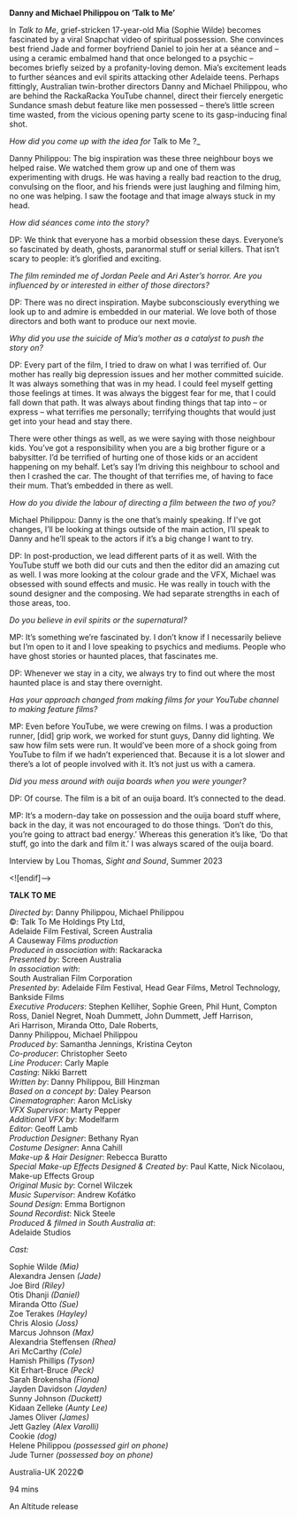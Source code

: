 
**Danny and Michael Philippou on ‘Talk to Me’**

In _Talk to Me_, grief-stricken 17-year-old Mia (Sophie Wilde) becomes fascinated by a viral Snapchat video of spiritual possession. She convinces best friend Jade and former boyfriend Daniel to join her at a séance and – using a ceramic embalmed hand that once belonged to a psychic – becomes briefly seized by a profanity-loving demon. Mia’s excitement leads to further séances and evil spirits attacking other Adelaide teens. Perhaps fittingly, Australian twin-brother directors Danny and Michael Philippou, who are behind the RackaRacka YouTube channel, direct their fiercely energetic Sundance smash debut feature like men possessed – there’s little screen time wasted, from the vicious opening party scene to its gasp-inducing final shot.

_How did you come up with the idea for_ Talk to Me ?_

Danny Philippou: The big inspiration was these three neighbour boys we helped raise. We watched them grow up and one of them was experimenting with drugs. He was having a really bad reaction to the drug, convulsing on the floor, and his friends were just laughing and filming him, no one was helping. I saw the footage and that image always stuck in my head.

_How did séances come into the story?_

DP: We think that everyone has a morbid obsession these days. Everyone’s so fascinated by death, ghosts, paranormal stuff or serial killers. That isn’t scary to people: it’s glorified and exciting.

_The film reminded me of Jordan Peele and Ari Aster’s horror. Are you influenced by or interested in either of those directors?_

DP: There was no direct inspiration. Maybe subconsciously everything we look up to and admire is embedded in our material. We love both of those directors and both want to produce our next movie.

_Why did you use the suicide of Mia’s mother as a catalyst to push the  
story on?_

DP: Every part of the film, I tried to draw on what I was terrified of. Our mother has really big depression issues and her mother committed suicide. It was always something that was in my head. I could feel myself getting those feelings at times. It was always the biggest fear for me, that I could fall down that path. It was always about finding things that tap into – or express – what terrifies me personally; terrifying thoughts that would just get into your head and stay there.

There were other things as well, as we were saying with those neighbour kids. You’ve got a responsibility when you are a big brother figure or a babysitter. I’d be terrified of hurting one of those kids or an accident happening on my behalf. Let’s say I’m driving this neighbour to school and then I crashed the car. The thought of that terrifies me, of having to face their mum. That’s embedded in there as well.

_How do you divide the labour of directing a film between the two of you?_

Michael Philippou: Danny is the one that’s mainly speaking. If I’ve got changes, I’ll be looking at things outside of the main action, I’ll speak to Danny and he’ll speak to the actors if it’s a big change I want to try.

DP: In post-production, we lead different parts of it as well. With the YouTube stuff we both did our cuts and then the editor did an amazing cut as well. I was more looking at the colour grade and the VFX, Michael was obsessed with sound effects and music. He was really in touch with the sound designer and the composing. We had separate strengths in each of those areas, too.

_Do you believe in evil spirits or the supernatural?_

MP: It’s something we’re fascinated by. I don’t know if I necessarily believe but I’m open to it and I love speaking to psychics and mediums. People who have ghost stories or haunted places, that fascinates me.

DP: Whenever we stay in a city, we always try to find out where the most haunted place is and stay there overnight.

_Has your approach changed from making films for your YouTube channel to making feature films?_

MP: Even before YouTube, we were crewing on films. I was a production runner, [did] grip work, we worked for stunt guys, Danny did lighting. We saw how film sets were run. It would’ve been more of a shock going from YouTube to film if we hadn’t experienced that. Because it is a lot slower and there’s a lot of people involved with it. It’s not just us with a camera.

_Did you mess around with ouija boards when you were younger?_

DP: Of course. The film is a bit of an ouija board. It’s connected to the dead.

MP: It’s a modern-day take on possession and the ouija board stuff where, back in the day, it was not encouraged to do those things. ‘Don’t do this, you’re going to attract bad energy.’ Whereas this generation it’s like, ‘Do that stuff, go into the dark and film it.’ I was always scared of the ouija board.

Interview by Lou Thomas, _Sight and Sound_, Summer 2023

<![endif]-->

**TALK TO ME**

_Directed by_: Danny Philippou, Michael Philippou  
©: Talk To Me Holdings Pty Ltd,  
Adelaide Film Festival, Screen Australia  
_A_ Causeway Films _production_  
_Produced in association with_: Rackaracka  
_Presented by_: Screen Australia  
_In association with_:  
South Australian Film Corporation  
_Presented by_: Adelaide Film Festival, Head Gear Films, Metrol Technology, Bankside Films  
_Executive Producers_: Stephen Kelliher, Sophie Green, Phil Hunt, Compton Ross, Daniel Negret, Noah Dummett, John Dummett, Jeff Harrison,  
Ari Harrison, Miranda Otto, Dale Roberts,  
Danny Philippou, Michael Philippou  
_Produced by_: Samantha Jennings, Kristina Ceyton  
_Co-producer_: Christopher Seeto  
_Line Producer_: Carly Maple  
_Casting_: Nikki Barrett  
_Written by_: Danny Philippou, Bill Hinzman  
_Based on a concept by_: Daley Pearson  
_Cinematographer_: Aaron McLisky  
_VFX Supervisor_: Marty Pepper  
_Additional VFX by_: Modelfarm  
_Editor_: Geoff Lamb  
_Production Designer_: Bethany Ryan  
_Costume Designer_: Anna Cahill  
_Make-up & Hair Designer_: Rebecca Buratto  
_Special Make-up Effects Designed & Created by_: Paul Katte, Nick Nicolaou, Make-up Effects Group  
_Original Music by_: Cornel Wilczek  
_Music Supervisor_: Andrew Koťátko  
_Sound Design_: Emma Bortignon  
_Sound Recordist_: Nick Steele  
_Produced & filmed in South Australia at_:  
Adelaide Studios

_Cast:_

Sophie Wilde _(Mia)_  
Alexandra Jensen _(Jade)_  
Joe Bird _(Riley)_  
Otis Dhanji _(Daniel)_  
Miranda Otto _(Sue)_  
Zoe Terakes _(Hayley)_  
Chris Alosio _(Joss)_  
Marcus Johnson _(Max)_  
Alexandria Steffensen _(Rhea)_  
Ari McCarthy _(Cole)_  
Hamish Phillips _(Tyson)_  
Kit Erhart-Bruce _(Peck)_  
Sarah Brokensha _(Fiona)_  
Jayden Davidson _(Jayden)_  
Sunny Johnson _(Duckett)_  
Kidaan Zelleke _(Aunty Lee)_  
James Oliver _(James)_  
Jett Gazley _(Alex Varolli)_  
Cookie _(dog)_  
Helene Philippou _(possessed girl on phone)_  
Jude Turner _(possessed boy on phone)_

Australia-UK 2022©

94 mins

An Altitude release
<!--stackedit_data:
eyJoaXN0b3J5IjpbMzUxNDQxNTY5XX0=
-->